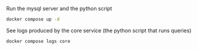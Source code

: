 Run the mysql server and the python script

```bash
docker compose up -d
```

See logs produced by the core service (the python script that runs queries)

```bash
docker compose logs core
```
